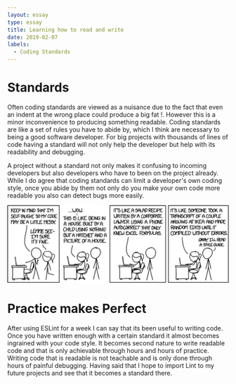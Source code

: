 ```yaml
---
layout: essay
type: essay
title: Learning how to read and write
date: 2019-02-07
labels:
  - Coding Standards
---
```



# Standards
Often coding standards are viewed as a nuisance due to the fact that even an indent at the wrong place could produce a big fat !. However this is a minor inconvenience to producing something readable. Coding standards are like a set of rules you have to abide by, which I think are necessary to being a good software developer. For big projects with thousands of lines of code having a standard will not only help the developer but help with its readability and debugging.

A project without a standard not only makes it confusing to incoming developers but also developers who have to been on the project already. While I do agree that coding standards can limit a developer's own coding style, once you abide by them not only do you make your own code more readable you also can detect bugs more easily. 

<img class="ui large center floated image" src="../images/code_quality.png">

# Practice makes Perfect
After using ESLint for a week I can say that its been useful to writing code. Once you have written enough with a certain standard it almost becomes ingrained with your code style. It becomes second nature to write readable code and that is only achievable through hours and hours of practice. Writing code that is readable is not teachable and is only done through hours of painful debugging. Having said that I hope to import Lint to my future projects and see that it becomes a standard there.  
